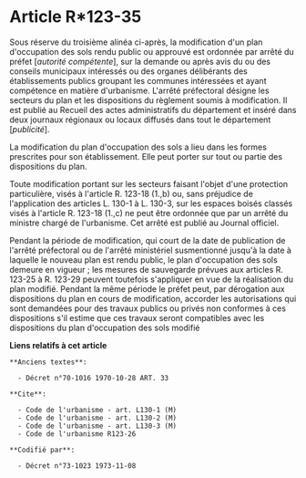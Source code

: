 # Article R*123-35

Sous réserve du troisième alinéa ci-après, la modification d'un plan d'occupation des sols rendu public ou approuvé est
ordonnée par arrêté du préfet [*autorité compétente*], sur la demande ou après avis du ou des conseils municipaux intéressés
ou des organes délibérants des établissements publics groupant les communes intéressées et ayant compétence en matière
d'urbanisme. L'arrêté préfectoral désigne les secteurs du plan et les dispositions du règlement soumis à modification. Il est
publié au Recueil des actes administratifs du département et inséré dans deux journaux régionaux ou locaux diffusés dans tout
le département [*publicité*].

La modification du plan d'occupation des sols a lieu dans les formes prescrites pour son établissement. Elle peut porter sur
tout ou partie des dispositions du plan.

Toute modification portant sur les secteurs faisant l'objet d'une protection particulière, visés à l'article R. 123-18 (1.,b)
ou, sans préjudice de l'application des articles L. 130-1 à L. 130-3, sur les espaces boisés classés visés à l'article R.
123-18 (1.,c) ne peut être ordonnée que par un arrêté du ministre chargé de l'urbanisme. Cet arrêté est publié au Journal
officiel.

Pendant la période de modification, qui court de la date de publication de l'arrêté préfectoral ou de l'arrêté ministériel
susmentionné jusqu'à la date à laquelle le nouveau plan est rendu public, le plan d'occupation des sols demeure en vigueur ;
les mesures de sauvegarde prévues aux articles R. 123-25 à R. 123-29 peuvent toutefois s'appliquer en vue de la réalisation
du plan modifié. Pendant la même période le préfet peut, par dérogation aux dispositions du plan en cours de modification,
accorder les autorisations qui sont demandées pour des travaux publics ou privés non conformes à ces dispositions s'il estime
que ces travaux seront compatibles avec les dispositions du plan d'occupation des sols modifié

**Liens relatifs à cet article**

	**Anciens textes**:

	  - Décret n°70-1016 1970-10-28 ART. 33

	**Cite**:

	  - Code de l'urbanisme - art. L130-1 (M)
	  - Code de l'urbanisme - art. L130-2 (M)
	  - Code de l'urbanisme - art. L130-3 (M)
	  - Code de l'urbanisme R123-26

	**Codifié par**:

	  - Décret n°73-1023 1973-11-08
